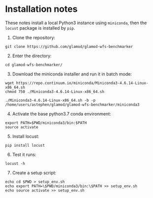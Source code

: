 # Installation notes

These notes install a local Python3 instance using `miniconda`, then the 
`locust` package is installed by `pip`.

1. Clone the repository:

```
git clone https://github.com/glamod/glamod-wfs-benchmarker
```

2. Enter the directory:

```
cd glamod-wfs-benchmarker/
```

3. Download the miniconda installer and run it in batch mode:

``` 
wget https://repo.continuum.io/miniconda/Miniconda3-4.6.14-Linux-x86_64.sh
chmod 750 ./Miniconda3-4.6.14-Linux-x86_64.sh

./Miniconda3-4.6.14-Linux-x86_64.sh -b -p /home/users/astephen/glamod/glamod-wfs-benchmarker/miniconda3
```

4. Activate the base python3.7 conda environment:

```
export PATH=$PWD/miniconda3/bin:$PATH
source activate
```

5. Install locust:

```
pip install locust
```

6. Test it runs:

```
locust -h
```

7. Create a setup script:

```
echo cd $PWD > setup_env.sh
echo export PATH=\$PWD/miniconda3/bin:\$PATH >> setup_env.sh
echo source activate >> setup_env.sh
```

